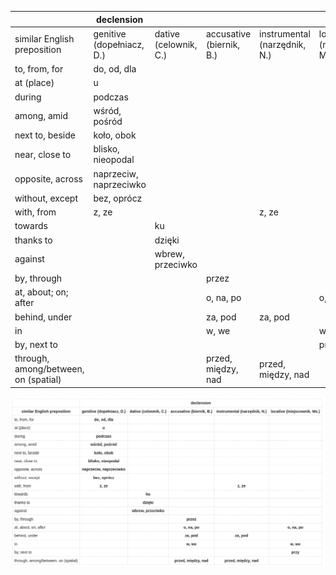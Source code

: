 |                                      |        declension         |                       |                          |                              |                             |
|--------------------------------------|---------------------------|-----------------------|--------------------------|------------------------------|-----------------------------|
|     similar English preposition      | genitive (dopełniacz, D.) | dative (celownik, C.) | accusative (biernik, B.) | instrumental (narzędnik, N.) | locative (miejscownik, Ms.) |
|            to, from, for             |        do, od, dla        |                       |                          |                              |                             |
|              at (place)              |             u             |                       |                          |                              |                             |
|                during                |          podczas          |                       |                          |                              |                             |
|             among, amid              |       wśród, pośród       |                       |                          |                              |                             |
|           next to, beside            |        koło, obok         |                       |                          |                              |                             |
|            near, close to            |     blisko, nieopodal     |                       |                          |                              |                             |
|           opposite, across           |  naprzeciw, naprzeciwko   |                       |                          |                              |                             |
|           without, except            |        bez, oprócz        |                       |                          |                              |                             |
|              with, from              |           z, ze           |                       |                          |            z, ze             |                             |
|               towards                |                           |          ku           |                          |                              |                             |
|              thanks to               |                           |        dzięki         |                          |                              |                             |
|               against                |                           |   wbrew, przeciwko    |                          |                              |                             |
|             by, through              |                           |                       |          przez           |                              |                             |
|         at, about; on; after         |                           |                       |        o, na, po         |                              |          o, na, po          |
|            behind, under             |                           |                       |         za, pod          |           za, pod            |                             |
|                  in                  |                           |                       |          w, we           |                              |            w, we            |
|             by, next to              |                           |                       |                          |                              |            przy             |
| through, among/between, on (spatial) |                           |                       |    przed, między, nad    |      przed, między, nad      |                             |


![Screenshot](prepositions.png)